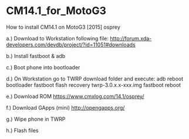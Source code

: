 # CM14.1_for_MotoG3
How to install CM14.1 on MotoG3 [2015] osprey

a.) Download to Workstation following file:
http://forum.xda-developers.com/devdb/project/?id=11051#downloads

b.) Install fastboot & adb

c.) Boot phone into bootloader

d.) On Workstation go to TWRP download folder and execute:
      adb reboot bootloader
      fastboot flash recovery twrp-3.0.x.x-xxx.img
      fastboot reboot

e.) Download ROM
https://www.cmxlog.com/14.1/osprey/

f.) Download GApps (mini)
http://opengapps.org/

g.) Wipe phone in TWRP

h.) Flash files
